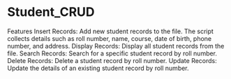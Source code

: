 # Student_CRUD 
Features
Insert Records: Add new student records to the file. The script collects details such as roll number, name, course, date of birth, phone number, and address.
Display Records: Display all student records from the file.
Search Records: Search for a specific student record by roll number.
Delete Records: Delete a student record by roll number.
Update Records: Update the details of an existing student record by roll number.
